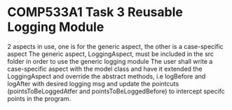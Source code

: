 # COMP533A1 Task 3 Reusable Logging Module 

2 aspects in use, one is for the generic aspect, the other is a case-specific aspect
The generic aspect, LoggingAspect, must be included in the src folder in order to use the generic logging module 
The user shall write a case-specific aspect with the model class and have it extended the LoggingAspect and override the abstract methods, i.e logBefore and logAfter with desired logging msg and update the pointcuts (pointsToBeLoggedAtfer and pointsToBeLoggedBefore) to intercept specifc points in the program. 




